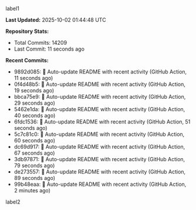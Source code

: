 
label1 
<!-- ACTIVITY_START -->
**Last Updated:** 2025-10-02 01:44:48 UTC

**Repository Stats:**
- Total Commits: 14209
- Last Commit: 11 seconds ago

**Recent Commits:**
- 9892d085: 🤖 Auto-update README with recent activity (GitHub Action, 11 seconds ago)
- 0f4d48b5: 🤖 Auto-update README with recent activity (GitHub Action, 19 seconds ago)
- bbca75e9: 🤖 Auto-update README with recent activity (GitHub Action, 29 seconds ago)
- 5462e1da: 🤖 Auto-update README with recent activity (GitHub Action, 40 seconds ago)
- 6fdc1536: 🤖 Auto-update README with recent activity (GitHub Action, 51 seconds ago)
- 5c7c81c0: 🤖 Auto-update README with recent activity (GitHub Action, 60 seconds ago)
- dc69d917: 🤖 Auto-update README with recent activity (GitHub Action, 67 seconds ago)
- 3db97871: 🤖 Auto-update README with recent activity (GitHub Action, 79 seconds ago)
- de273557: 🤖 Auto-update README with recent activity (GitHub Action, 89 seconds ago)
- 99b48eaa: 🤖 Auto-update README with recent activity (GitHub Action, 2 minutes ago)
<!-- ACTIVITY_END -->

label2
